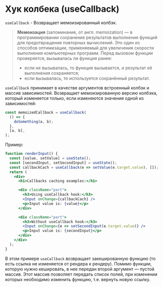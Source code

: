 # Хук колбека \(useCallback\)

`useCallback` - Возвращает мемоизированный колбэк.

> **Мемоизация** \(запоминание, от англ. memoization\) — в программировании сохранение результатов выполнения функций для предотвращения повторных вычислений. Это один из способов оптимизации, применяемый для увеличения скорости выполнения компьютерных программ. Перед вызовом функции проверяется, вызывалась ли функция ранее:
>
> * если не вызывалась, то функция вызывается, и результат её выполнения сохраняется;
> * если вызывалась, то используется сохранённый результат.

`useCallback` принимает в качестве аргументов встроенный колбэк и массив зависимостей. Возвращает мемоизированную версию колбэка, который изменяется только, если изменяются значения одной из зависимостей:

```jsx
const memoizedCallback = useCallback(
  () => {
    doSomething(a, b);
  },
  [a, b],
);
```

Пример:

```jsx
function renderInput() {
  const [value, setValue] = useState();
  const [secondInput, setSecondInput] = useState();
  const callbackCach = useCallback(e => setValue(e.target.value), []);
  return (
    <div>
      <h1>Callbacks caching examples:</h1>

      <div className="part">
        <h3>Using useCallback hook:</h3>
        <Input onChange={callbackCach} />
        <p>Input value is: {value}</p>
      </div>

      <div className="part">
        <h3>Without useCallback hook:</h3>
        <Input onChange={e => setSecondInput(e.target.value)} />
        <p>Input value is: {secondInput}</p>
      </div>
    </div>
  );
}
```

В этом примере `useCallback` возвращает закешированную функцию \(то есть ссылка не изменяется от рендера к рендеру\). Помимо функции, которую нужно кешировать, в нее передан второй аргумент — пустой массив. Этот массив позволяет передать список полей, при изменении которых необходимо изменить функцию, т.е. вернуть новую ссылку.


